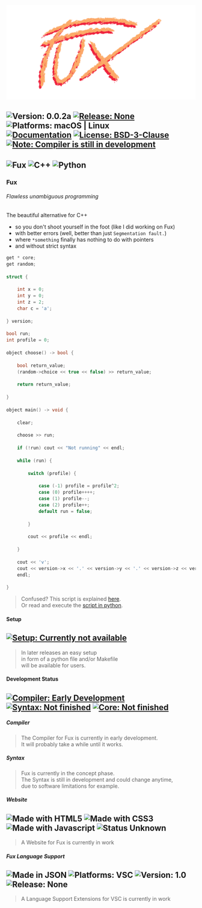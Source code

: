 ![Image missing](./art/fux_logo_slim_transparent.png)

![Version: 0.0.2a](https://img.shields.io/badge/Version-0.0.2a-informational)
[![Release: None](https://img.shields.io/badge/Release-None-inactive)](https://github.com/Fuechs/fuxlang/releases/latest)
![Platforms: macOS | Linux](https://img.shields.io/badge/Platforms-macOS_|_Linux-success)<br>
[![Documentation](https://img.shields.io/badge/Documentation-Markdown-informational)](./docs)
[![License: BSD-3-Clause](https://img.shields.io/badge/License-BSD--3--Clause-informational)](./LICENSE)<br>
[![Note: Compiler is still in development](https://img.shields.io/badge/Note-Compiler_is_still_in_development-blueviolet)](#development-status)
---
![Fux](https://img.shields.io/badge/Made_with-Fux-fcaa68?style=for-the-badge)
![C++](https://img.shields.io/badge/Made_with-C++-00599C?logo=c%2b%2b&style=for-the-badge)
![Python](https://img.shields.io/badge/Made_with-Python-3776AB?logo=python&logoColor=white&style=for-the-badge)
---

<!--
![Typescript](https://img.shields.io/badge/Typescript-3178C6?logo=typescript&logoColor=white)
![Java](https://img.shields.io/badge/Java-007396?logo=java)
![Ruby](https://img.shields.io/badge/Ruby-CC342D?&logo=ruby)
-->

### Fux
###### Flawless unambiguous programming
The beautiful alternative for C++ 
- so you don't shoot yourself in the foot (like I did working on Fux)
- with better errors (well, better than just `Segmentation fault.`)
- where `*something` finally has nothing to do with pointers
- and without strict syntax

```cpp
get * core;
get random;

struct {

    int x = 0;
    int y = 0;
    int z = 2;
    char c = 'a'; 
    
} version;  

bool run;
int profile = 0;

object choose() -> bool {

    bool return_value;
    (random->choice << true << false) >> return_value;

    return return_value;

}

object main() -> void {

    clear;

    choose >> run;

    if (!run) cout << "Not running" << endl;

    while (run) {

        switch (profile) {
            
            case (-1) profile = profile^2;
            case (0) profile++++;
            case (1) profile--; 
            case (2) profile++;
            default run = false;

        }

        cout << profile << endl;

    }

    cout << 'v';
    cout << version->x << '.' << version->y << '.' << version->z << version->c;
    endl;
    
}   
```
> Confused? This script is explained [here](./docs/other/demo.md).<br>
> Or read and execute the [script in python](./docs/other/demo.py).

#### Setup

[![Setup: Currently not available](https://img.shields.io/badge/Setup-Currently_not_available-inactive)](./setup.py)
---

> In later releases an easy setup<br> 
> in form of a python file and/or Makefile<br>
> will be available for users.


#### Development Status

[![Compiler: Early Development](https://img.shields.io/badge/Compiler-Early_Development-inactive)](#compiler)
[![Syntax: Not finished](https://img.shields.io/badge/Syntax-Not_finished-yellow)](#syntax)
[![Core: Not finished](https://img.shields.io/badge/Core-Not_finished-yellow)](./src/packages/core)
---

##### Compiler

> The Compiler for Fux is currently in early development.<br>
> It will probably take a while until it works.

##### Syntax

> Fux is currently in the concept phase.<br>
> The Syntax is still in development and could change anytime,<br>
> due to software limitations for example.

##### Website

![Made with HTML5](https://img.shields.io/badge/HTML5-E34F26?logo=html5&logoColor=white)
![Made with CSS3](https://img.shields.io/badge/CSS3-CC6699?logo=css3&logoColor=white)
![Made with Javascript](https://img.shields.io/badge/Javascript-F7DF1E?logo=javascript&logoColor=white)
![Status Unknown](https://img.shields.io/badge/Status-Unknown-inactive)
---

> A Website for Fux is currently in work

##### Fux Language Support

![Made in JSON](https://img.shields.io/badge/JSON-000000?logo=json)
![Platforms: VSC](https://img.shields.io/badge/Visual_Studio_Code-blue?logo=visualstudiocode)
![Version: 1.0](https://img.shields.io/badge/Version-1.0-informational)
![Release: None](https://img.shields.io/badge/Release-None-inactive)
---

> A Language Support Extensions for VSC is currently in work 
